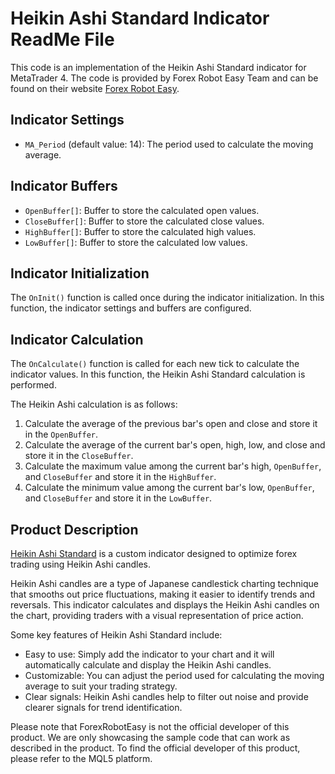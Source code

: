 # Heikin Ashi Standard Indicator ReadMe File

This code is an implementation of the Heikin Ashi Standard indicator for MetaTrader 4. The code is provided by Forex Robot Easy Team and can be found on their website [Forex Robot Easy](https://www.forexroboteasy.com).

## Indicator Settings

- `MA_Period` (default value: 14): The period used to calculate the moving average.

## Indicator Buffers

- `OpenBuffer[]`: Buffer to store the calculated open values.
- `CloseBuffer[]`: Buffer to store the calculated close values.
- `HighBuffer[]`: Buffer to store the calculated high values.
- `LowBuffer[]`: Buffer to store the calculated low values.

## Indicator Initialization

The `OnInit()` function is called once during the indicator initialization. In this function, the indicator settings and buffers are configured.

## Indicator Calculation

The `OnCalculate()` function is called for each new tick to calculate the indicator values. In this function, the Heikin Ashi Standard calculation is performed.

The Heikin Ashi calculation is as follows:

1. Calculate the average of the previous bar's open and close and store it in the `OpenBuffer`.
2. Calculate the average of the current bar's open, high, low, and close and store it in the `CloseBuffer`.
3. Calculate the maximum value among the current bar's high, `OpenBuffer`, and `CloseBuffer` and store it in the `HighBuffer`.
4. Calculate the minimum value among the current bar's low, `OpenBuffer`, and `CloseBuffer` and store it in the `LowBuffer`.

## Product Description

[Heikin Ashi Standard](https://forexroboteasy.com/forex-robot-review/heikin-ashi-standard-review-optimize-forex-with-custom-candles/) is a custom indicator designed to optimize forex trading using Heikin Ashi candles. 

Heikin Ashi candles are a type of Japanese candlestick charting technique that smooths out price fluctuations, making it easier to identify trends and reversals. This indicator calculates and displays the Heikin Ashi candles on the chart, providing traders with a visual representation of price action.

Some key features of Heikin Ashi Standard include:
- Easy to use: Simply add the indicator to your chart and it will automatically calculate and display the Heikin Ashi candles.
- Customizable: You can adjust the period used for calculating the moving average to suit your trading strategy.
- Clear signals: Heikin Ashi candles help to filter out noise and provide clearer signals for trend identification.

Please note that ForexRobotEasy is not the official developer of this product. We are only showcasing the sample code that can work as described in the product. To find the official developer of this product, please refer to the MQL5 platform.
